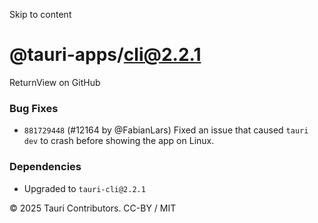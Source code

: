Skip to content
# @tauri-apps/cli@2.2.1
ReturnView on GitHub
### Bug Fixes
  * `881729448` (#12164 by @FabianLars) Fixed an issue that caused `tauri dev` to crash before showing the app on Linux.


### Dependencies
  * Upgraded to `tauri-cli@2.2.1`


© 2025 Tauri Contributors. CC-BY / MIT
